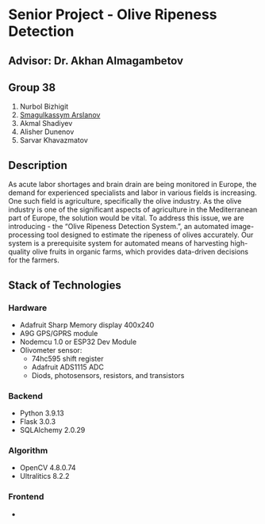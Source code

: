 # Senior Project - Olive Ripeness Detection

## Advisor: Dr. Akhan Almagambetov
## Group 38

1. Nurbol Bizhigit
2. [Smagulkassym Arslanov](https://www.linkedin.com/in/smagulkassym/)
3. Akmal Shadiyev
3. Alisher Dunenov
4. Sarvar Khavazmatov

## Description

As acute labor shortages and brain drain are being
monitored in Europe, the demand for experienced specialists and
labor in various fields is increasing. One such field is agriculture,
specifically the olive industry. As the olive industry is one of
the significant aspects of agriculture in the Mediterranean part
of Europe, the solution would be vital. To address this issue,
we are introducing - the “Olive Ripeness Detection System.”,
an automated image-processing tool designed to estimate the
ripeness of olives accurately. Our system is a prerequisite system
for automated means of harvesting high-quality olive fruits in
organic farms, which provides data-driven decisions for the
farmers.

## Stack of Technologies 

### Hardware

 - Adafruit Sharp Memory display 400x240
 - A9G GPS/GPRS module
 - Nodemcu 1.0 or ESP32 Dev Module
 - Olivometer sensor:
     - 74hc595 shift register
     - Adafruit ADS1115 ADC
     - Diods, photosensors, resistors, and transistors

### Backend

 - Python 3.9.13
 - Flask 3.0.3
 - SQLAlchemy 2.0.29

### Algorithm

 - OpenCV 4.8.0.74
 - Ultralitics 8.2.2

### Frontend

 - 

### 